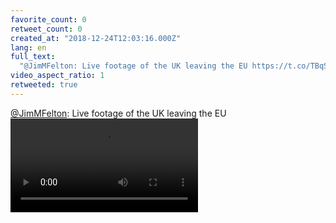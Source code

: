 ```yaml
---
favorite_count: 0
retweet_count: 0
created_at: "2018-12-24T12:03:16.000Z"
lang: en
full_text:
  "@JimMFelton: Live footage of the UK leaving the EU https://t.co/TBqS2MGoqL"
video_aspect_ratio: 1
retweeted: true
---
```


[@JimMFelton](https://twitter.com/JimMFelton): Live footage of the UK leaving
the EU
![Embedded Video](https://twitter-media-coderbyheart.s3.eu-north-1.amazonaws.com/1077172856558104576-FLmVm8And4i48qHJ.mp4)
